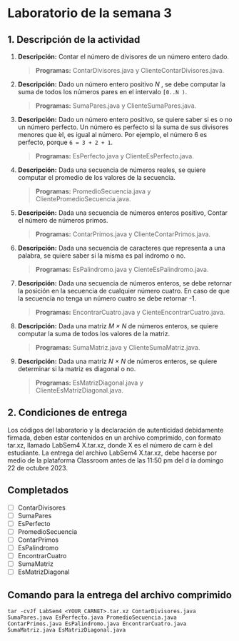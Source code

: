 # Laboratorio de la semana 3

## 1. Descripción de la actividad

1. **Descripción:** Contar el número de divisores de un número entero dado.
    > **Programas:** ContarDivisores.java y ClienteContarDivisores.java.

2. **Descripción:** Dado un número entero positivo _N_ , se debe computar la suma de
todos los números pares en el intervalo `[0..N )`.
    > **Programas:** SumaPares.java y ClienteSumaPares.java.

3. **Descripción:** Dado un número entero positivo, se quiere saber si es o no un número perfecto. Un número es perfecto si la suma de sus divisores menores que  ́el, es igual al número. Por ejemplo, el número 6 es perfecto, porque `6 = 3 + 2 + 1`.
    > **Programas:** EsPerfecto.java y ClienteEsPerfecto.java.

4. **Descripción:** Dada una secuencia de números reales, se quiere computar el promedio de los valores de la secuencia.
    > **Programas:** PromedioSecuencia.java y ClientePromedioSecuencia.java.

5. **Descripción:** Dada una secuencia de números enteros positivo, Contar el número de números primos.
    > **Programas:** ContarPrimos.java y ClienteContarPrimos.java.

6. **Descripción:** Dada una secuencia de caracteres que representa a una palabra, se quiere saber si la misma es pal ́ındromo o no.
    > **Programas:** EsPalindromo.java y CienteEsPalindromo.java.

7. **Descripción:** Dada una secuencia de números enteros, se debe retornar la posición en la secuencia de cualquier número cuatro. En caso de que la secuencia no
tenga un número cuatro se debe retornar -1.
    > **Programas:** EncontrarCuatro.java y CienteEncontrarCuatro.java.

8. **Descripción:** Dada una matriz _M × N_ de números enteros, se quiere computar la suma de todos los valores de la matriz.
    > **Programas:** SumaMatriz.java y ClienteSumaMatriz.java.

9. **Descripción:** Dada una matriz _N × N_ de números enteros, se quiere determinar si la matriz es diagonal o no.
    > **Programas:** EsMatrizDiagonal.java y ClienteEsMatrizDiagonal.java.


## 2. Condiciones de entrega

Los códigos del laboratorio y la declaración de autenticidad debidamente firmada, deben estar contenidos en un archivo comprimido, con formato tar.xz, llamado LabSem4 X.tar.xz, donde X es el número de carn ́e del estudiante. La entrega del archivo LabSem4 X.tar.xz, debe hacerse por medio de la plataforma Classroom antes de las 11:50 pm del d ́ıa domingo 22 de octubre 2023.

## Completados

- [ ] ContarDivisores
- [ ] SumaPares
- [ ] EsPerfecto
- [ ] PromedioSecuencia
- [ ] ContarPrimos
- [ ] EsPalindromo
- [ ] EncontrarCuatro
- [ ] SumaMatriz
- [ ] EsMatrizDiagonal

## Comando para la entrega del archivo comprimido

```
tar -cvJf LabSem4_<YOUR_CARNET>.tar.xz ContarDivisores.java SumaPares.java EsPerfecto.java PromedioSecuencia.java ContarPrimos.java EsPalindromo.java EncontrarCuatro.java SumaMatriz.java EsMatrizDiagonal.java